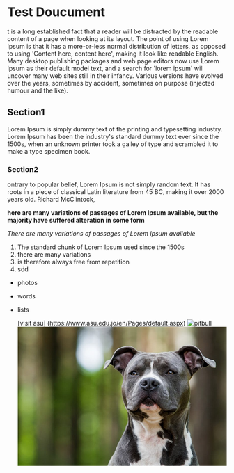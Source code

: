  # Test Doucument
t is a long established fact that a reader will be distracted by the readable content of a page when looking at its layout. The point of using Lorem Ipsum is that it has a more-or-less normal distribution of letters, as opposed to using 'Content here, content here', making it look like readable English. Many desktop publishing packages and web page editors now use Lorem Ipsum as their default model text, and a search for 'lorem ipsum' will uncover many web sites still in their infancy. Various versions have evolved over the years, sometimes by accident, sometimes on purpose (injected humour and the like).

 ## Section1
Lorem Ipsum is simply dummy text of the printing and typesetting industry. Lorem Ipsum has been the industry's standard dummy text ever since the 1500s, 
when an unknown printer took a galley of type and scrambled it to make a type specimen book.

  ### Section2
ontrary to popular belief, Lorem Ipsum is not simply random text. It has roots in a piece of classical Latin literature from 45 BC, making it over 2000 years old. Richard McClintock,



**here are many variations of passages of Lorem Ipsum available, but the majority have suffered alteration in some form**



_There are many variations of passages of Lorem Ipsum available_

1. The standard chunk of Lorem Ipsum used since the 1500s 
2. there are many variations 
3.  is therefore always free from repetition
4.  sdd

- photos
- words
- lists



  [visit asu] (https://www.asu.edu.jo/en/Pages/default.aspx)
  ![pitbull](https://images.wagwalkingweb.com/media/daily_wag/blog_articles/hero/1692606334.149311/pitbull.jpg)
  ![pitbull](pitbull.jpg)
